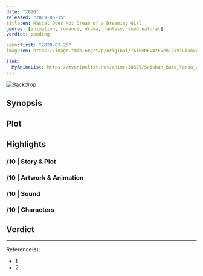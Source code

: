 ```yaml
---
date: "2020"
released: "2019-06-15"
title:en: Rascal Does Not Dream of a Dreaming Girl
genres: [animation, romance, drama, fantasy, supernatural]
verdict: pending

seen:first: "2020-07-25"
image:en: https://image.tmdb.org/t/p/original/7Ai8vNEv4zEveh12JViGikoVPVV.jpg

link:
  MyAnimeList: https://myanimelist.net/anime/38329/Seishun_Buta_Yarou_wa_Yumemiru_Shoujo_no_Yume_wo_Minai
---
```


![Backdrop]()

## Synopsis

## Plot

## Highlights

### /10 | Story & Plot

### /10 | Artwork & Animation

### /10 | Sound

### /10 | Characters

## Verdict

<!-- SPOILERS -->

<!-- CLOSING -->

---
Reference(s):

- 1
- 2
